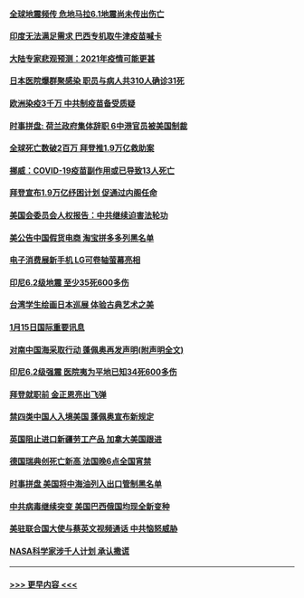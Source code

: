 #### [全球地震频传 危地马拉6.1地震尚未传出伤亡](../pages/prog202/a103033260.md?t=01161201) 
#### [印度无法满足需求 巴西专机取牛津疫苗喊卡](../pages/prog202/a103033246.md?t=01161201) 
#### [大陆专家悲观预测：2021年疫情可能更甚](../pages/prog202/a103033186.md?t=01161201) 
#### [日本医院爆群聚感染 职员与病人共310人确诊31死](../pages/prog202/a103033200.md?t=01161201) 
#### [欧洲染疫3千万 中共制疫苗备受质疑](../pages/prog202/a103032868.md?t=01161201) 
#### [时事拼盘: 荷兰政府集体辞职 6中港官员被美国制裁](../pages/prog202/a103033063.md?t=01161201) 
#### [全球死亡数破2百万 拜登推1.9万亿救助案](../pages/prog202/a103033050.md?t=01161201) 
#### [挪威：COVID-19疫苗副作用或已导致13人死亡](../pages/prog202/a103032989.md?t=01161201) 
#### [拜登宣布1.9万亿纾困计划 促通过内阁任命](../pages/prog202/a103032902.md?t=01161201) 
#### [美国会委员会人权报告：中共继续迫害法轮功](../pages/prog202/a103032900.md?t=01161201) 
#### [美公告中国假货电商 淘宝拼多多列黑名单](../pages/prog202/a103032892.md?t=01161201) 
#### [电子消费展新手机 LG可卷轴萤幕亮相](../pages/prog202/a103032862.md?t=01161201) 
#### [印尼6.2级地震 至少35死600多伤](../pages/prog202/a103032858.md?t=01161201) 
#### [台湾学生绘画日本巡展 体验古典艺术之美](../pages/prog202/a103032810.md?t=01161201) 
#### [1月15日国际重要讯息](../pages/prog202/a103032706.md?t=01161201) 
#### [对南中国海采取行动 蓬佩奥再发声明(附声明全文)](../pages/prog202/a103032622.md?t=01161201) 
#### [印尼6.2级强震 医院夷为平地已知34死600多伤](../pages/prog202/a103032580.md?t=01161201) 
#### [拜登就职前 金正恩亮出飞弹](../pages/prog202/a103032472.md?t=01161201) 
#### [禁四类中国人入境美国 蓬佩奥宣布新规定](../pages/prog202/a103032438.md?t=01161201) 
#### [英国阻止进口新疆劳工产品 加拿大美国跟进](../pages/prog202/a103032303.md?t=01161201) 
#### [德国瑞典创死亡新高 法国晚6点全国宵禁](../pages/prog202/a103032350.md?t=01161201) 
#### [时事拼盘 美国将中海油列入出口管制黑名单](../pages/prog202/a103032335.md?t=01161201) 
#### [中共病毒继续突变 美国巴西俄国均现全新变种](../pages/prog202/a103032261.md?t=01161201) 
#### [美驻联合国大使与蔡英文视频通话 中共恼怒威胁](../pages/prog202/a103032252.md?t=01161201) 
#### [NASA科学家涉千人计划 承认撒谎](../pages/prog202/a103032247.md?t=01161201) 

----
#### [ >>> 更早内容 <<< ](../indexes/prog202-earlier.md)
